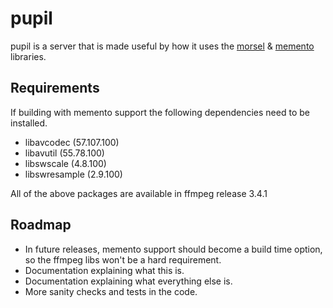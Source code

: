 # pupil

pupil is a server that is made useful by how it uses the [morsel](https://www.github.com/krad/morsel) & [memento](https://www.github.com/krad/memento) libraries.

## Requirements

If building with memento support the following dependencies need to be installed.

  * libavcodec (57.107.100)
  * libavutil (55.78.100)
  * libswscale (4.8.100)
  * libswresample (2.9.100)

All of the above packages are available in ffmpeg release 3.4.1

## Roadmap

 * In future releases, memento support should become a build time option, so the ffmpeg libs won't be a hard requirement.
 * Documentation explaining what this is.
 * Documentation explaining what everything else is.
 * More sanity checks and tests in the code.
